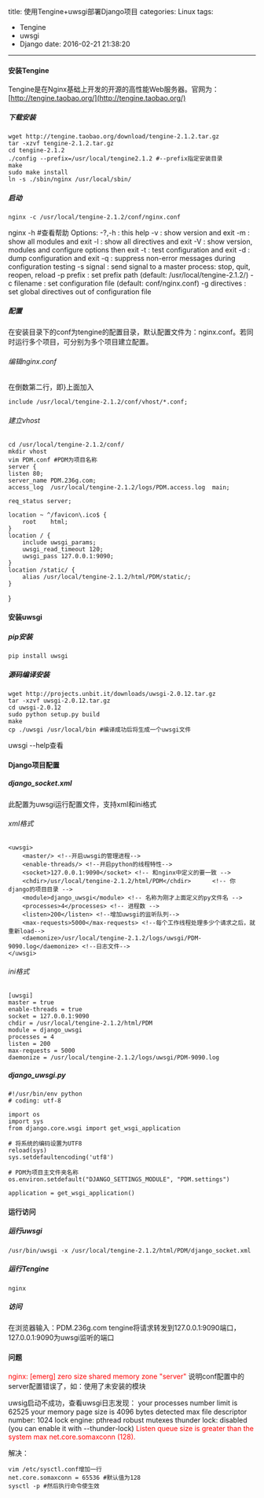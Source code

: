title: 使用Tengine+uwsgi部署Django项目
categories: Linux
tags:
  - Tengine
  - uwsgi
  - Django
date: 2016-02-21 21:38:20
---
#### 安装Tengine
Tengine是在Nginx基础上开发的开源的高性能Web服务器。官网为：[http://tengine.taobao.org/](http://tengine.taobao.org/)
##### 下载安装
	wget http://tengine.taobao.org/download/tengine-2.1.2.tar.gz
	tar -xzvf tengine-2.1.2.tar.gz
	cd tengine-2.1.2
	./config --prefix=/usr/local/tengine2.1.2 #--prefix指定安装目录
	make
	sudo make install
	ln -s ./sbin/nginx /usr/local/sbin/ 

##### 启动
	nginx -c /usr/local/tengine-2.1.2/conf/nginx.conf
nginx -h #查看帮助 
Options:
  -?,-h         : this help
  -v            : show version and exit
  -m            : show all modules and exit
  -l            : show all directives and exit
  -V            : show version, modules and configure options then exit
  -t            : test configuration and exit
  -d            : dump configuration and exit
  -q            : suppress non-error messages during configuration testing
  -s signal     : send signal to a master process: stop, quit, reopen, reload
  -p prefix     : set prefix path (default: /usr/local/tengine-2.1.2/)
  -c filename   : set configuration file (default: conf/nginx.conf)
  -g directives : set global directives out of configuration file


##### 配置
在安装目录下的conf为tengine的配置目录，默认配置文件为：nginx.conf。若同时运行多个项目，可分别为多个项目建立配置。
###### 编辑nginx.conf
在倒数第二行，即}上面加入

	include /usr/local/tengine-2.1.2/conf/vhost/*.conf;
###### 建立vhost
	cd /usr/local/tengine-2.1.2/conf/
	mkdir vhost
	vim PDM.conf #PDM为项目名称
	server {
    listen 80;
    server_name PDM.236g.com;
    access_log  /usr/local/tengine-2.1.2/logs/PDM.access.log  main;

    req_status server;

    location ~ ^/favicon\.ico$ {
        root    html;
    }
    location / {
        include uwsgi_params;
        uwsgi_read_timeout 120;
        uwsgi_pass 127.0.0.1:9090;
    }
    location /static/ {
        alias /usr/local/tengine-2.1.2/html/PDM/static/;
    }
}

#### 安装uwsgi

##### pip安装
	pip install uwsgi
##### 源码编译安装
	wget http://projects.unbit.it/downloads/uwsgi-2.0.12.tar.gz
	tar -xzvf uwsgi-2.0.12.tar.gz
	cd uwsgi-2.0.12
	sudo python setup.py build
	make
	cp ./uwsgi /usr/local/bin #编译成功后将生成一个uwsgi文件

uwsgi --help查看


#### Django项目配置

##### django_socket.xml
此配置为uwsgi运行配置文件，支持xml和ini格式
###### xml格式
	<uwsgi>
	    <master/> <!--开启uwsgi的管理进程-->
	    <enable-threads/> <!--开启python的线程特性-->
	    <socket>127.0.0.1:9090</socket> <!-- 和nginx中定义的要一致 -->
	    <chdir>/usr/local/tengine-2.1.2/html/PDM</chdir>      <!-- 你django的项目目录 -->
	    <module>django_uwsgi</module> <!-- 名称为刚才上面定义的py文件名 -->
	    <processes>4</processes> <!-- 进程数 -->
	    <listen>200</listen> <!--增加uwsgi的监听队列-->
	    <max-requests>5000</max-requests> <!--每个工作线程处理多少个请求之后，就重新load-->
	    <daemonize>/usr/local/tengine-2.1.2/logs/uwsgi/PDM-9090.log</daemonize> <!--日志文件-->
	</uwsgi>
###### ini格式
	[uwsgi]
	master = true
	enable-threads = true
	socket = 127.0.0.1:9090
	chdir = /usr/local/tengine-2.1.2/html/PDM
	module = django_uwsgi
	processes = 4
	listen = 200
	max-requests = 5000
	daemonize = /usr/local/tengine-2.1.2/logs/uwsgi/PDM-9090.log


##### django_uwsgi.py
	#!/usr/bin/env python
	# coding: utf-8
	
	import os
	import sys
	from django.core.wsgi import get_wsgi_application 
	 
	# 将系统的编码设置为UTF8
	reload(sys)
	sys.setdefaultencoding('utf8')
	 
	# PDM为项目主文件夹名称
	os.environ.setdefault("DJANGO_SETTINGS_MODULE", "PDM.settings")
	 
	application = get_wsgi_application()

#### 运行访问
##### 运行uwsgi
	/usr/bin/uwsgi -x /usr/local/tengine-2.1.2/html/PDM/django_socket.xml
##### 运行Tengine
	nginx 
##### 访问
在浏览器输入：PDM.236g.com
tengine将请求转发到127.0.0.1:9090端口，127.0.0.1:9090为uwsgi监听的端口

#### 问题
<font color=#ff0000>nginx: [emerg] zero size shared memory zone "server"</font>
说明conf配置中的server配置错误了，如：使用了未安装的模块

uwsig启动不成功，查看uwsgi日志发现：
your processes number limit is 62525
your memory page size is 4096 bytes
detected max file descriptor number: 1024
lock engine: pthread robust mutexes
thunder lock: disabled (you can enable it with --thunder-lock)
<font color=#ff0000>Listen queue size is greater than the system max net.core.somaxconn (128).</font>

解决：

	vim /etc/sysctl.conf增加一行
	net.core.somaxconn = 65536 #默认值为128
	sysctl -p #然后执行命令使生效

